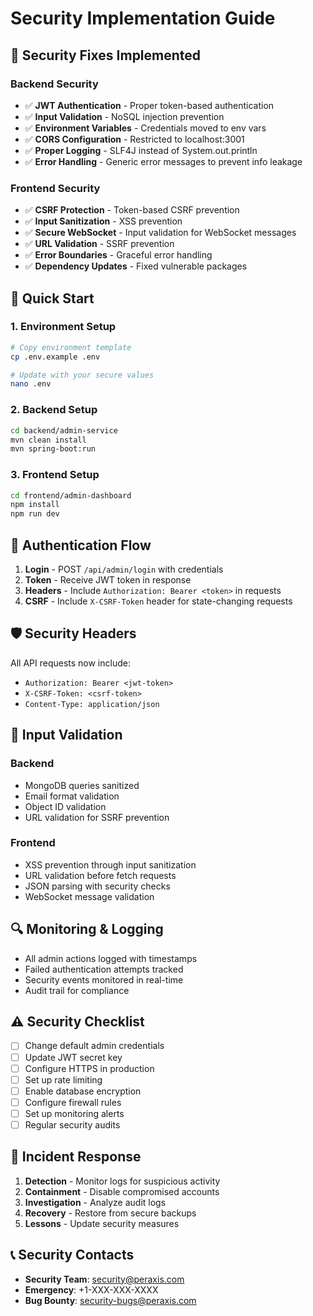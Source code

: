 # Security Implementation Guide

## 🔐 Security Fixes Implemented

### Backend Security
- ✅ **JWT Authentication** - Proper token-based authentication
- ✅ **Input Validation** - NoSQL injection prevention
- ✅ **Environment Variables** - Credentials moved to env vars
- ✅ **CORS Configuration** - Restricted to localhost:3001
- ✅ **Proper Logging** - SLF4J instead of System.out.println
- ✅ **Error Handling** - Generic error messages to prevent info leakage

### Frontend Security
- ✅ **CSRF Protection** - Token-based CSRF prevention
- ✅ **Input Sanitization** - XSS prevention
- ✅ **Secure WebSocket** - Input validation for WebSocket messages
- ✅ **URL Validation** - SSRF prevention
- ✅ **Error Boundaries** - Graceful error handling
- ✅ **Dependency Updates** - Fixed vulnerable packages

## 🚀 Quick Start

### 1. Environment Setup
```bash
# Copy environment template
cp .env.example .env

# Update with your secure values
nano .env
```

### 2. Backend Setup
```bash
cd backend/admin-service
mvn clean install
mvn spring-boot:run
```

### 3. Frontend Setup
```bash
cd frontend/admin-dashboard
npm install
npm run dev
```

## 🔑 Authentication Flow

1. **Login** - POST `/api/admin/login` with credentials
2. **Token** - Receive JWT token in response
3. **Headers** - Include `Authorization: Bearer <token>` in requests
4. **CSRF** - Include `X-CSRF-Token` header for state-changing requests

## 🛡️ Security Headers

All API requests now include:
- `Authorization: Bearer <jwt-token>`
- `X-CSRF-Token: <csrf-token>`
- `Content-Type: application/json`

## 📝 Input Validation

### Backend
- MongoDB queries sanitized
- Email format validation
- Object ID validation
- URL validation for SSRF prevention

### Frontend
- XSS prevention through input sanitization
- URL validation before fetch requests
- JSON parsing with security checks
- WebSocket message validation

## 🔍 Monitoring & Logging

- All admin actions logged with timestamps
- Failed authentication attempts tracked
- Security events monitored in real-time
- Audit trail for compliance

## ⚠️ Security Checklist

- [ ] Change default admin credentials
- [ ] Update JWT secret key
- [ ] Configure HTTPS in production
- [ ] Set up rate limiting
- [ ] Enable database encryption
- [ ] Configure firewall rules
- [ ] Set up monitoring alerts
- [ ] Regular security audits

## 🚨 Incident Response

1. **Detection** - Monitor logs for suspicious activity
2. **Containment** - Disable compromised accounts
3. **Investigation** - Analyze audit logs
4. **Recovery** - Restore from secure backups
5. **Lessons** - Update security measures

## 📞 Security Contacts

- **Security Team**: security@peraxis.com
- **Emergency**: +1-XXX-XXX-XXXX
- **Bug Bounty**: security-bugs@peraxis.com